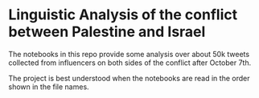 # Linguistic Analysis of the conflict between Palestine and Israel

The notebooks in this repo provide some analysis over about 50k tweets collected from influencers on both sides of the conflict after October 7th.

The project is best understood when the notebooks are read in the order shown in the file names.
